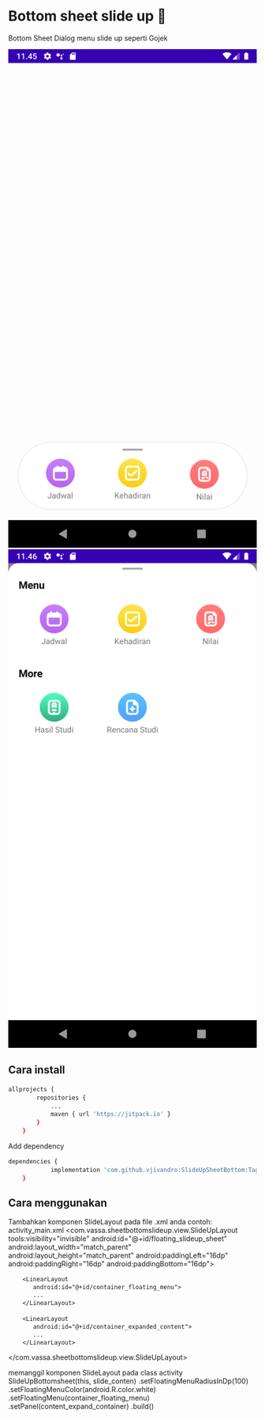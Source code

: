 # Bottom sheet slide up 🎉

Bottom Sheet Dialog menu slide up seperti Gojek

![alt_text](https://github.com/vjivandro/SlideUpSheetBottom/blob/main/device-2021-06-11-114600.png)
![alt_text](https://github.com/vjivandro/SlideUpSheetBottom/blob/main/device-2021-06-11-114624.png)

## Cara install

```bash
allprojects {
		repositories {
			...
			maven { url 'https://jitpack.io' }
		}
	}
```
Add dependency

```bash
dependencies {
	        implementation 'com.github.vjivandro:SlideUpSheetBottom:Tag'
	}
```

## Cara menggunakan
Tambahkan komponen SlideLayout pada file .xml anda contoh: activity_main.xml
<com.vassa.sheetbottomslideup.view.SlideUpLayout
        tools:visibility="invisible"
        android:id="@+id/floating_slideup_sheet"
        android:layout_width="match_parent"
        android:layout_height="match_parent"
        android:paddingLeft="16dp"
        android:paddingRight="16dp"
        android:paddingBottom="16dp">
        
        <LinearLayout
           android:id="@+id/container_floating_menu"> 
           ... 
        </LinearLayout>
        
        <LinearLayout
           android:id="@+id/container_expanded_content"> 
           ... 
        </LinearLayout>
</com.vassa.sheetbottomslideup.view.SlideUpLayout>

memanggil komponen SlideLayout pada class activity
SlideUpBottomsheet(this, slide_conten)
            .setFloatingMenuRadiusInDp(100)
            .setFloatingMenuColor(android.R.color.white)
            .setFloatingMenu(container_floating_menu)
            .setPanel(content_expand_container)
            .build()
